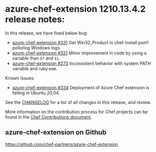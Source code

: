 <!---
This file is reset every time a new release is done. The contents of this file are for the currently unreleased version.

Example Note:

## Example Heading
Details about the thing that changed that needs to get included in the Release Notes in markdown.
-->

# azure-chef-extension 1210.13.4.2 release notes:
In this release, we have fixed below bug:
* [azure-chef-extension #331](https://github.com/chef-partners/azure-chef-extension/issues/331) Get Win32_Product in chef-install.psm1 polluting Windows logs.
* [azure-chef-extension #321](https://github.com/chef-partners/azure-chef-extension/issues/321) Minor improvement in code by using a variable than `$?` and `$1`.
* [azure-chef-extension #273](https://github.com/chef-partners/azure-chef-extension/issues/273) Inconsistent behavior with system PATH variable and ruby.exe.

Known Issues:
* [azure-chef-extension #334](https://github.com/chef-partners/azure-chef-extension/issues/334) Deployment of Azure Chef extension is failing in Ubuntu 20.04.

See the [CHANGELOG](https://github.com/chef-partners/azure-chef-extension/blob/master/CHANGELOG.md) for a list of all changes in this release, and review.

More information on the contribution process for Chef projects can be found in the [Chef Contributions document](https://docs.chef.io/community_contributions.html).

## azure-chef-extension on Github
https://github.com/chef-partners/azure-chef-extension
